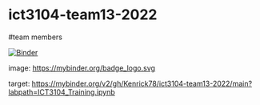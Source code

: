 # ict3104-team13-2022
#team members

[![Binder](https://mybinder.org/badge_logo.svg)](https://mybinder.org/v2/gh/Kenrick78/ict3104-team13-2022/main?labpath=ICT3104_Training.ipynb)

image: https://mybinder.org/badge_logo.svg

target: https://mybinder.org/v2/gh/Kenrick78/ict3104-team13-2022/main?labpath=ICT3104_Training.ipynb
